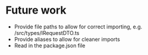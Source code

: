 # Future work

- Provide file paths to allow for correct importing, e.g.
    /src/types/IRequestDTO.ts
- Provide aliases to allow for cleaner imports
- Read in the package.json file
